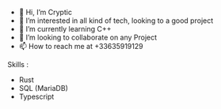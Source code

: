 - 👋 Hi, I’m Cryptic
- 👀 I’m interested in all kind of tech, looking to a good project
- 🌱 I’m currently learning C++
- 💞️ I’m looking to collaborate on any Project
- 📫 How to reach me at +33635919129

Skills :
  - Rust
  - SQL (MariaDB)
  - Typescript

<!---
FrCrypticCode/FrCrypticCode is a ✨ special ✨ repository because its `README.md` (this file) appears on your GitHub profile.
You can click the Preview link to take a look at your changes.
--->
